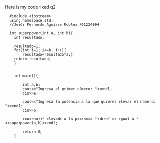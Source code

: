 Here is my code fixed
q2

      #include <iostream>
      using namespace std;
      //Jesús Fernando Aguirre Robles A01224994
      
      int superpower(int a, int b){
      	int resultado;
      	
      	resultado=1;
      	for(int i=1; i<=b; i++){
      		resultado=resultado*a;}
      	return resultado;
      	}
      	
      	
      	int main(){
      		
      		int a,b;
      		cout<<"Ingresa el primer número: "<<endl;
      		cin>>a;
      		
      		cout<<"Ingresa la potencia a la que quieres elevar el número: "<<endl;
      		cin>>b;
      		
      		cout<<a<<" elevado a la potencia "<<b<<" es igual a "<<superpower(a,b)<<endl;
      		
      		return 0;
      	}
